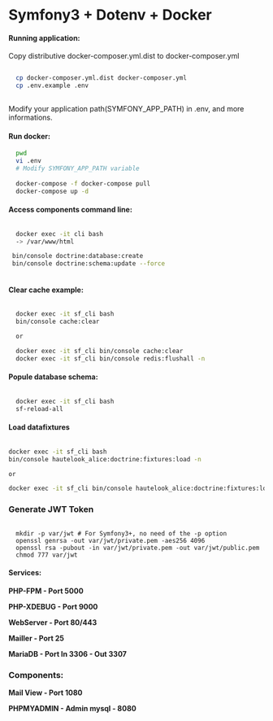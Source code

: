 Symfony3 + Dotenv + Docker
==========================

#### Running application:

Copy distributive docker-composer.yml.dist to docker-composer.yml

```bash

  cp docker-composer.yml.dist docker-composer.yml
  cp .env.example .env
  

```

Modify your application path(SYMFONY_APP_PATH) in .env, and more informations.


#### Run docker:

```bash
  pwd
  vi .env
  # Modify SYMFONY_APP_PATH variable
  
  docker-compose -f docker-compose pull
  docker-compose up -d

```

#### Access components command line:

```bash

  docker exec -it cli bash
  -> /var/www/html

 bin/console doctrine:database:create
 bin/console doctrine:schema:update --force 
 

```

#### Clear cache example:

```bash

  docker exec -it sf_cli bash
  bin/console cache:clear

  or

  docker exec -it sf_cli bin/console cache:clear
  docker exec -it sf_cli bin/console redis:flushall -n


```

#### Popule database schema:

```bash

  docker exec -it sf_cli bash
  sf-reload-all

```

#### Load datafixtures

```bash

docker exec -it sf_cli bash
bin/console hautelook_alice:doctrine:fixtures:load -n

or

docker exec -it sf_cli bin/console hautelook_alice:doctrine:fixtures:load -n


```
 
### Generate JWT Token
 
```

  mkdir -p var/jwt # For Symfony3+, no need of the -p option
  openssl genrsa -out var/jwt/private.pem -aes256 4096
  openssl rsa -pubout -in var/jwt/private.pem -out var/jwt/public.pem
  chmod 777 var/jwt

```

#### Services:

**PHP-FPM - Port 5000**

**PHP-XDEBUG - Port 9000**

**WebServer - Port 80/443**

**Mailler - Port 25**

**MariaDB - Port In 3306 - Out 3307**


### Components:
**Mail View - Port 1080**

**PHPMYADMIN - Admin mysql - 8080**

 
